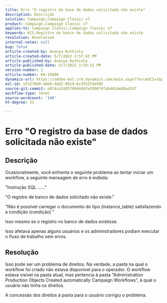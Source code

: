 ```yaml
---
title: Erro "O registro da base de dados solicitada não existe"
description: Descrição
solution: Campaign,Campaign Classic v7
product: Campaign,Campaign Classic v7
applies-to: Campaign Classic,Campaign Classic v7
keywords: KCS,Registro de banco de dados solicitado não existe
resolution: Resolution
internal-notes: null
bug: false
article-created-by: Ananya Kuthiala
article-created-date: 5/7/2022 3:57:43 PM
article-published-by: Ananya Kuthiala
article-published-date: 5/7/2022 3:59:31 PM
version-number: 1
article-number: KA-19400
dynamics-url: https://adobe-ent.crm.dynamics.com/main.aspx?forceUCI=1&pagetype=entityrecord&etn=knowledgearticle&id=caa7bd67-1ece-ec11-a7b5-0022480a8e40
exl-id: af3278b0-ebb8-4dd2-9619-6cdf62fde996
source-git-commit: e8f4ca2dd578944d4fe399074fab461de88ad247
workflow-type: tm+mt
source-wordcount: '149'
ht-degree: 2%

---
```


# Erro &quot;O registro da base de dados solicitada não existe&quot;

## Descrição


Ocasionalmente, você enfrenta o seguinte problema ao tentar iniciar um workflow, a seguinte mensagem de erro é exibida:

&quot;Instrução SQL ......&quot;

&quot;O registro de banco de dados solicitado não existe.&quot;

&quot;Não é possível carregar o documento do tipo (instance_table) satisfazendo a condição (condição) &quot;

Isso mesmo se o registro no banco de dados existisse.

Isso afetava apenas alguns usuários e os administradores podiam executar o fluxo de trabalho sem erros.


## Resolução


Isso pode ser um problema de direitos. Na verdade, a pasta na qual o workflow foi criado não estava disponível para o operador. O workflow estava visível na pasta atual, mas pertencia à pasta &quot;Administration Production Objects Created automatically Campaign Workflows&quot;, à qual o usuário não tinha os direitos.

A concessão dos direitos à pasta para o usuário corrigiu o problema.
